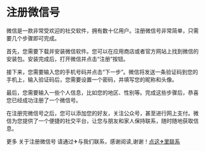 # 注册微信号

微信是一款非常受欢迎的社交软件，拥有数十亿用户。注册微信号非常简单，只需要几个步骤即可完成。

首先，您需要下载并安装微信软件。您可以在应用商店或者官方网站上找到微信的安装包。安装完成后，打开微信并点击“注册”按钮。

接下来，您需要输入您的手机号码并点击“下一步”。微信将发送一条验证码到您的手机上，输入验证码后，您需要设置一个密码，并填写您的昵称和头像。

最后，您需要输入一些个人信息，比如您的地区、性别等。完成这些步骤后，恭喜您已经成功注册了一个微信号。

在注册完微信号之后，您可以添加您的好友，关注公众号，甚至进行网上支付。微信为您提供了一个便捷的社交平台，让您与朋友和家人保持联系，随时随地获取信息。

更多 关于注册微信号 请通过✈与我们联系，感谢阅读,谢谢！[点这✈里联系](https://add.k02.cc)
